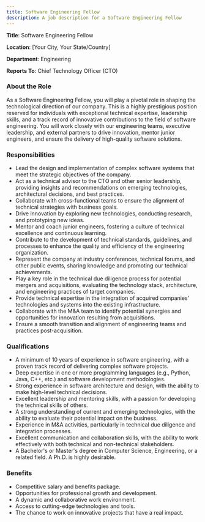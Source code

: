 ```yaml
---
title: Software Engineering Fellow
description: A job description for a Software Engineering Fellow
---
```


**Title**: Software Engineering Fellow

**Location**: [Your City, Your State/Country]

**Department**: Engineering

**Reports To**: Chief Technology Officer (CTO)

### About the Role

As a Software Engineering Fellow, you will play a pivotal role in shaping the technological direction of our company. This is a highly prestigious position reserved for individuals with exceptional technical expertise, leadership skills, and a track record of innovative contributions to the field of software engineering. You will work closely with our engineering teams, executive leadership, and external partners to drive innovation, mentor junior engineers, and ensure the delivery of high-quality software solutions.

### Responsibilities

- Lead the design and implementation of complex software systems that meet the strategic objectives of the company.
- Act as a technical advisor to the CTO and other senior leadership, providing insights and recommendations on emerging technologies, architectural decisions, and best practices.
- Collaborate with cross-functional teams to ensure the alignment of technical strategies with business goals.
- Drive innovation by exploring new technologies, conducting research, and prototyping new ideas.
- Mentor and coach junior engineers, fostering a culture of technical excellence and continuous learning.
- Contribute to the development of technical standards, guidelines, and processes to enhance the quality and efficiency of the engineering organization.
- Represent the company at industry conferences, technical forums, and other public events, sharing knowledge and promoting our technical achievements.
- Play a key role in the technical due diligence process for potential mergers and acquisitions, evaluating the technology stack, architecture, and engineering practices of target companies.
- Provide technical expertise in the integration of acquired companies' technologies and systems into the existing infrastructure.
- Collaborate with the M&A team to identify potential synergies and opportunities for innovation resulting from acquisitions.
- Ensure a smooth transition and alignment of engineering teams and practices post-acquisition.

### Qualifications

- A minimum of 10 years of experience in software engineering, with a proven track record of delivering complex software projects.
- Deep expertise in one or more programming languages (e.g., Python, Java, C++, etc.) and software development methodologies.
- Strong experience in software architecture and design, with the ability to make high-level technical decisions.
- Excellent leadership and mentoring skills, with a passion for developing the technical skills of others.
- A strong understanding of current and emerging technologies, with the ability to evaluate their potential impact on the business.
- Experience in M&A activities, particularly in technical due diligence and integration processes.
- Excellent communication and collaboration skills, with the ability to work effectively with both technical and non-technical stakeholders.
- A Bachelor's or Master's degree in Computer Science, Engineering, or a related field. A Ph.D. is highly desirable.

### Benefits

- Competitive salary and benefits package.
- Opportunities for professional growth and development.
- A dynamic and collaborative work environment.
- Access to cutting-edge technologies and tools.
- The chance to work on innovative projects that have a real impact.

